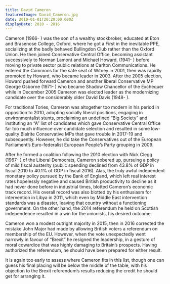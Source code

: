 ```yaml
---
title: David Cameron
featuredImage: David_Cameron.jpg
date: 2010-01-01T20:20:00.000Z
displayDate: 2010 - 2016
---
```


Cameron (1966- ) was the son of a wealthy stockbroker, educated at Eton and Brasenose College, Oxford, where he got a First in the inevitable PPE, socializing at the badly behaved Bullingdon Club rather than the Oxford Union. He then joined Conservative Central Office, becoming assistant successively to Norman Lamont and Michael Howard, (1941- ) before moving to private sector public relations at Carlton Communications. He entered the Commons for the safe seat of Witney in 2001, then was rapidly promoted by Howard, who became leader in 2003. After the 2005 election, Howard pushed forward Cameron and another liberal Conservative MP George Osborne (1971- ) who became Shadow Chancellor of the Exchequer while in December 2005 Cameron was elected leader as the modernizing candidate over the considerably older David Davis (1948- ).

For traditional Tories, Cameron was altogether too modern in his period in opposition to 2010, adopting socially liberal positions, engaging in environmentalist stunts, proclaiming an undefined “Big Society” and instituting an “A” list of candidates which gave Conservative Central Office far too much influence over candidate selection and resulted in some low-quality Blairite Conservative MPs that gave trouble in 2017-19 and subsequently. However, he did take the Conservatives out of the European Parliament’s Euro-federalist European People’s Party grouping in 2009.

After he formed a coalition following the 2010 election with Nick Clegg (1967- ) of the Liberal Democrats, Cameron sobered up, pursuing a policy of mild fiscal austerity (public spending declined from 43.8% of GDP in fiscal 2010 to 40.1% of GDP in fiscal 2016). Alas, the truly awful independent monetary policy pursued by the Bank of England, which left real interest rates hopelessly negative and caused British productivity to decline as it had never done before in industrial times, blotted Cameron’s economic track record. His overall record was also blotted by his enthusiasm for intervention in Libya in 2011, which even by Middle East intervention standards was a disaster, leaving that country without a functioning government. On the other hand, the 2014 referendum he held on Scottish independence resulted in a win for the unionists, his desired outcome.

Cameron won a modest outright majority in 2015, then in 2016 corrected the mistake John Major had made by allowing British voters a referendum on membership of the EU. However, when the vote unexpectedly went narrowly in favour of “Brexit” he resigned the leadership, in a gesture of moral cowardice that was highly damaging to Britain’s prospects. Having authorized the referendum, he should have been prepared for either result.

It is again too early to assess where Cameron fits in this list, though one can guess his final placing will be below the middle of the table, with his objection to the Brexit referendum’s results reducing the credit he should get for arranging it.
